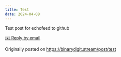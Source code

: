 ```yaml
---
title: Test 
date: 2024-04-08
---
```

Test post for echofeed to github

 [✉️ Reply by email](mailto:binarydigit@omg.lol?subject=Test) 

Originally posted on https://binarydigit.stream/post/test